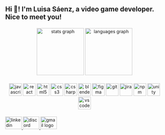 <h2 align="left">Hi 👋! I'm Luisa Sáenz, a video game developer. Nice to meet you!</h2>

###

<div align="center">
  <img src="https://github-readme-stats.vercel.app/api?username=Lusaenz&hide_title=false&hide_rank=false&show_icons=true&include_all_commits=true&count_private=true&disable_animations=false&locale=en&hide_border=false&order=1&custom_title=LuSaenz%20status" height="150" alt="stats graph"  />
  <img src="https://github-readme-stats.vercel.app/api/top-langs?username=Lusaenz&locale=en&hide_title=false&layout=compact&card_width=320&langs_count=5&hide_border=false&order=2" height="150" alt="languages graph"  />
</div>

###

<div align="center">
  <p>
    <img src="https://cdn.jsdelivr.net/gh/devicons/devicon/icons/javascript/javascript-original.svg" height="40" alt="javascript"/>
    <img src="https://cdn.jsdelivr.net/gh/devicons/devicon/icons/react/react-original.svg" height="40" alt="react"/>
    <img src="https://cdn.jsdelivr.net/gh/devicons/devicon/icons/html5/html5-original.svg" height="40" alt="html5"/>
    <img src="https://cdn.jsdelivr.net/gh/devicons/devicon/icons/css3/css3-original.svg" height="40" alt="css3"/>
    <img src="https://cdn.jsdelivr.net/gh/devicons/devicon/icons/csharp/csharp-original.svg" height="40" alt="csharp"/>
    <img src="https://cdn.jsdelivr.net/gh/devicons/devicon/icons/blender/blender-original.svg" height="40" alt="blender"/>
    <img src="https://cdn.jsdelivr.net/gh/devicons/devicon/icons/figma/figma-original.svg" height="40" alt="figma"/>
    <img src="https://cdn.jsdelivr.net/gh/devicons/devicon/icons/git/git-original.svg" height="40" alt="git"/>
    <img src="https://cdn.jsdelivr.net/gh/devicons/devicon/icons/jira/jira-original.svg" height="40" alt="jira"/>
    <img src="https://cdn.jsdelivr.net/gh/devicons/devicon/icons/npm/npm-original-wordmark.svg" height="40" alt="npm"/>
    <img src="https://cdn.jsdelivr.net/gh/devicons/devicon/icons/unity/unity-original.svg" height="40" alt="unity"/>
    <img src="https://cdn.jsdelivr.net/gh/devicons/devicon/icons/vscode/vscode-original.svg" height="40" alt="vscode"/>
  </p>
</div>

###

<div align="left">
  <a href="https://www.linkedin.com/in/lusaenz-gamedev/" target="_blank">
    <img src="https://raw.githubusercontent.com/maurodesouza/profile-readme-generator/master/src/assets/icons/social/linkedin/default.svg" width="52" height="40" alt="linkedin logo"  />
  </a>
  <a href="luisasaenz4434" target="_blank">
    <img src="https://raw.githubusercontent.com/maurodesouza/profile-readme-generator/master/src/assets/icons/social/discord/default.svg" width="52" height="40" alt="discord logo"  />
  </a>
  <a href="lsaenzroa@gmail.com" target="_blank">
    <img src="https://raw.githubusercontent.com/maurodesouza/profile-readme-generator/master/src/assets/icons/social/gmail/default.svg" width="52" height="40" alt="gmail logo"  />
  </a>
</div>

###
